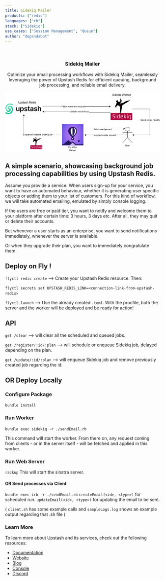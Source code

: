 ```yaml
---
title: Sidekiq Mailer
products: ["redis"]
languages: ["rb"]
stack: ["Sidekiq"]
use_cases: ["Session Management", "Queue"]
author: "dependabot"
---
```


<br />
<div align="center">

  <h3 align="center"> Sidekiq Mailer</h3>

  <p align="center">
    Optimize your email processing workflows with Sidekiq Mailer, seamlessly leveraging the power of Upstash Redis for efficient queuing, background job processing, and reliable email delivery.
  </p>
</div>

![workflow](./static/sidekiq.png)

## A simple scenario, showcasing background job processing capabilities by using Upstash Redis.

Assume you provide a service: When users sign-up for your service, you want to have an automated behaviour, whether it is generating user specific objects or adding them to your list of customers. For this kind of workflow, we will take automated emailing, emulated by simply console logging.

If the users are free or paid tier, you want to notify and welcome them to your platform after certain time: 3 hours, 3 days etc. After all, they may quit or delete their accounts.

But whenever a user starts as an enterprise, you want to send notifications immediately, whenever the server is available.

Or when they upgrade their plan, you want to immediately congratulate them.

## Deploy on Fly !

`flyctl redis create` --> Create your Upstash Redis resource. Then:

`flyctl secrets set UPSTASH_REDIS_LINK=<connection-link-from-upstash-redis>`

`flyctl launch` --> Use the already created `.toml`. With the procfile, both the server and the worker will be deployed and be ready for action!

## API

`get /clear` --> will clear all the scheduled and queued jobs.

`get /register/:id/:plan` --> will schedule or enqueue Sidekiq job, delayed depending on the plan.

`get /update/:id/:plan` --> will enqueue Sidekiq job and remove previously created job regarding the id.

## OR Deploy Locally

### Configure Package

`bundle install`

### Run Worker

`bundle exec sidekiq -r ./sendEmail.rb`

This command will start the worker. From there on, any request coming from clients - or in the server itself - will be fetched and applied in this worker.

### Run Web Server

`rackup`
This will start the sinatra server.

#### OR Send processes via Client

`bundle exec irb -r ./sendEmail.rb`
`createEmail(<id>, <type>)` for scheduled run.
`updateEmail(<id>, <type>)` for updating the email to be sent.

( `client.sh` has some example calls and `sampleLogs.log` shows an example output regarding that .sh file )

### Learn More

To learn more about Upstash and its services, check out the following resources:

- [Documentation](https://docs.upstash.com)
- [Website](https://upstash.com)
- [Blog](https://upstash.com/blog)
- [Console](https://console.upstash.com)
- [Discord](https://upstash.com/discord)
